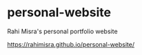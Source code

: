 # personal-website
Rahi Misra's personal portfolio website

https://rahimisra.github.io/personal-website/
